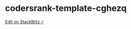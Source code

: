 # codersrank-template-cghezq

[Edit on StackBlitz ⚡️](https://stackblitz.com/edit/codersrank-template-cghezq)